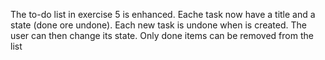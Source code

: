 The to-do list in exercise 5 is enhanced. Eache task now have a title and a state (done ore undone).
Each new task is undone when is created. The user can then change its state. Only done items can be removed from the list
